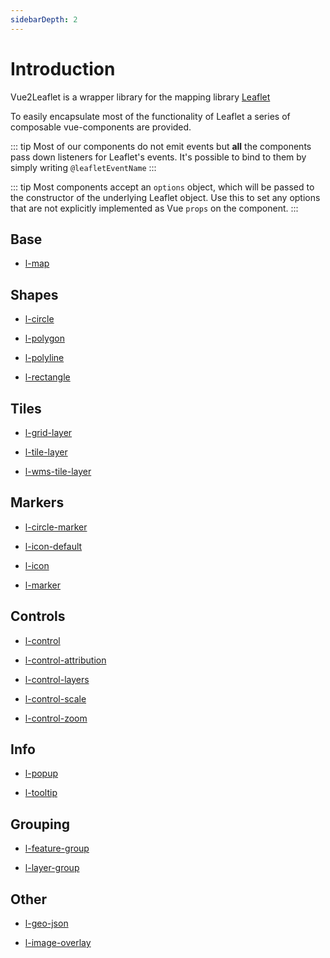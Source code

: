 ```yaml
---
sidebarDepth: 2
---
```


# Introduction

Vue2Leaflet is a wrapper library for the mapping library [Leaflet](https://leafletjs.com)

To easily encapsulate most of the functionality of Leaflet a series of composable vue-components are provided.

::: tip
Most of our components do not emit events
but **all** the components pass down listeners for Leaflet's events.
It's possible to bind to them by simply writing `@leafletEventName`
:::

::: tip
Most components accept an `options` object, which will be passed to
the constructor of the underlying Leaflet object. Use this to set any
options that are not explicitly implemented as Vue `props` on the
component.
:::

## Base

- [l-map](/components/LMap.md)

## Shapes

- [l-circle](/components/LCircle.md)

- [l-polygon](/components/LPolygon.md)

- [l-polyline](/components/LPolyline.md)

- [l-rectangle](/components/LRectangle.md)

## Tiles

- [l-grid-layer](/components/LGridLayer.md)

- [l-tile-layer](/components/LTileLayer.md)

- [l-wms-tile-layer](/components/LWmsTileLayer.md)

## Markers

- [l-circle-marker](/components/LCircleMarker.md)

- [l-icon-default](/components/LIconDefault.md)

- [l-icon](/components/LIcon.md)

- [l-marker](/components/LMarker.md)

## Controls

- [l-control](/components/LControl.md)

- [l-control-attribution](/components/LControlAttribution.md)

- [l-control-layers](/components/LControlLayers.md)

- [l-control-scale](/components/LControlScale.md)

- [l-control-zoom](/components/LControlZoom.md)

## Info

- [l-popup](/components/LPopup.md)

- [l-tooltip](/components/LTooltip.md)

## Grouping

- [l-feature-group](/components/LFeatureGroup.md)

- [l-layer-group](/components/LLayerGroup.md)

## Other

- [l-geo-json](/components/LGeoJson.md)

- [l-image-overlay](/components/LImageOverlay.md)
